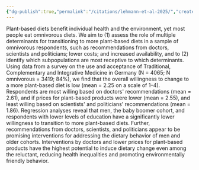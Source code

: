 ```yaml
---
{"dg-publish":true,"permalink":"/citations/lehmann-et-al-2025/","created":"2025-10-23T17:42:47.020+01:00","updated":"2025-10-23T17:42:47.020+01:00"}
---
```


Plant-based diets benefit individual health and the environment, yet most people eat omnivorous diets. We aim to (1) assess the role of multiple determinants for transitioning to more plant-based diets in a sample of omnivorous respondents, such as recommendations from doctors, scientists and politicians; lower costs; and increased availability, and to (2) identify which subpopulations are most receptive to which determinants. Using data from a survey on the use and acceptance of Traditional, Complementary and Integrative Medicine in Germany (N = 4065; N omnivorous = 3419; 84%), we find that the overall willingness to change to a more plant-based diet is low (mean = 2.25 on a scale of 1–4). Respondents are most willing based on doctors' recommendations (mean = 2.61), and if prices for plant-based products were lower (mean = 2.55), and least willing based on scientists' and politicians’ recommendations (mean = 1.86). Regression analyses reveal that men, the baby boomer cohort, and respondents with lower levels of education have a significantly lower willingness to transition to more plant-based diets. Further, recommendations from doctors, scientists, and politicians appear to be promising interventions for addressing the dietary behavior of men and older cohorts. Interventions by doctors and lower prices for plant-based products have the highest potential to induce dietary change even among the reluctant, reducing health inequalities and promoting environmentally friendly behavior.